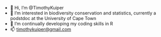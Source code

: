 - 👋 Hi, I’m @TimothyKuiper
- 👀 I’m interested in biodiversity conservation and statistics, currently a podstdoc at the University of Cape Town
- 🌱 I’m continually developing my coding skills in R
- 📫 timothykuiper@gmail.com

<!---
TimothyKuiper/TimothyKuiper is a ✨ special ✨ repository because its `README.md` (this file) appears on your GitHub profile.
You can click the Preview link to take a look at your changes.
--->
